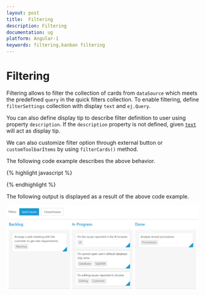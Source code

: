 ```yaml
---
layout: post
title:  Filtering
description: Filtering
documentation: ug
platform: Angular-1
keywords: filtering,kanban filtering
---
```


# Filtering

Filtering allows to filter the collection of cards from `dataSource` which meets the predefined `query` in the quick filters collection. To enable filtering, define `filterSettings` collection with display `text` and `ej.Query`. 

You can also define display tip to describe filter definition to user using property `description`. If the `description` property is not defined, given [`text`](https://help.syncfusion.com/api/js/ejkanban#members:filtersettings-text) will act as display tip.

We can also customize filter option through external button or `customToolbarItems` by using `filterCards()` method.

The following code example describes the above behavior.

{% highlight javascript %}

<!DOCTYPE html>
<html xmlns="http://www.w3.org/1999/xhtml" lang="en" ng-app="KanbanApp">
<head>
    <title>Essential Studio for AngularJS: Kanban</title>   
</head>
<body ng-controller="KanbanCtrl">
    <div id="Kanban" ej-kanban e-datasource="data" e-keyfield="Status" e-fields-content="Summary" e-fields-primarykey="Id">
        <div e-columns>
            <div e-column e-headertext="Backlog" e-key="Open"></div>
            <div e-column e-headertext="In Progress" e-key="InProgress"></div>
            <div e-column e-headertext="Done" e-key="Close"></div>
        </div>
        <div e-filtersettings>
            <div e-filtersetting e-text="Janet Issues" e-query="query1" e-description="Displays issues which matches the assignee as 'Janet Leverling'"></div>
            <div e-filtersetting e-text="InProgress Issues" e-query="query2" e-description="Display the issues of 'In Progress'"></div>
        </div>	
    </div>
    <script>
        angular.module('KanbanApp', ['ejangular'])
            .controller('KanbanCtrl', function ($scope) {
                $scope.data = new ej.DataManager(window.kanbanData).executeLocal(ej.Query().take(30));
                $scope.query1 = new ej.Query().where('Assignee', 'equal', 'Janet Leverling');
                $scope.query2 = new ej.Query().where('Status', 'equal', 'InProgress');
            });
    </script>
</body>
</html>

{% endhighlight %}

The following output is displayed as a result of the above code example.

![](Filtering_images/filter_img1.png)